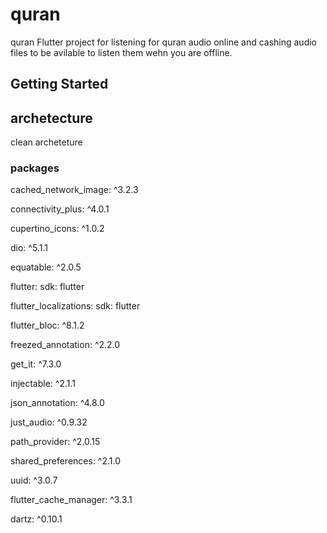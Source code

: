 # quran

quran Flutter project for listening for quran audio online and cashing audio files to be avilable to listen them wehn you are offline.

## Getting Started

## archetecture
  clean archeteture

### packages

  cached_network_image: ^3.2.3
  
  connectivity_plus: ^4.0.1
  
  cupertino_icons: ^1.0.2
  
  dio: ^5.1.1
  
  equatable: ^2.0.5
  
  flutter:
    sdk: flutter
    
  flutter_localizations:
    sdk: flutter
    
  flutter_bloc: ^8.1.2
  
  freezed_annotation: ^2.2.0

  get_it: ^7.3.0
  
  injectable: ^2.1.1
  
  json_annotation: ^4.8.0
  
  just_audio: ^0.9.32
  
  path_provider: ^2.0.15
  
  shared_preferences: ^2.1.0
  
  uuid: ^3.0.7
  
  flutter_cache_manager: ^3.3.1
  
  dartz: ^0.10.1

